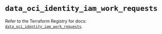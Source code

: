 # `data_oci_identity_iam_work_requests`

Refer to the Terraform Registry for docs: [`data_oci_identity_iam_work_requests`](https://registry.terraform.io/providers/oracle/oci/6.18.0/docs/data-sources/identity_iam_work_requests).
